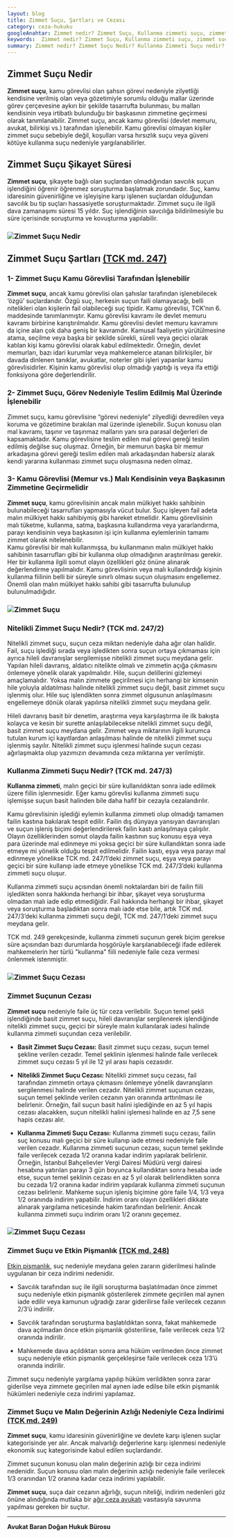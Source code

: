 ```yaml
---
layout: blog
title: Zimmet Suçu, Şartları ve Cezası
category: ceza-hukuku
googleAnahtar: Zimmet nedir? Zimmet Suçu, Kullanma zimmeti suçu, zimmet suçu cezası, Ceza avukatı, avukat, ağır ceza avukatı, bahçelievler avukat, istanbul avukat, hukuk bürosu
keywords:  Zimmet nedir? Zimmet Suçu, Kullanma zimmeti suçu, zimmet suçu cezası, Ceza avukatı, avukat, ağır ceza avukatı, bahçelievler avukat, istanbul avukat, zimmet suçu etkin pişmanlık, zimmet suçu ceza indirimi, hukuk bürosu
summary: Zimmet nedir? Zimmet Suçu Nedir? Kullanma Zimmeti Suçu nedir? Zimmet Suçunun Şartları, Nitelikli Zimmet Suçu, Zimmet Suçu ve Etkin Pişmanlık, Zimmet Suçu ve Ceza İndirimi, Zimmet Suçunun Cezası
---
```


## Zimmet Suçu Nedir

**Zimmet suçu**, kamu görevlisi olan şahsın görevi nedeniyle zilyetliği kendisine verilmiş olan veya gözetimiyle sorumlu olduğu mallar üzerinde görev çerçevesine aykırı bir şekilde tasarrufta bulunması, bu malları kendisinin veya irtibatlı bulunduğu bir başkasının zimmetine geçirmesi olarak tanımlanabilir. Zimmet suçu, ancak kamu görevlisi (devlet memuru, avukat, bilirkişi vs.) tarafından işlenebilir. Kamu görevlisi olmayan kişiler zimmet suçu sebebiyle değil, koşulları varsa hırsızlık suçu veya güveni kötüye kullanma suçu nedeniyle yargılanabilirler.

## Zimmet Suçu Şikayet Süresi

**Zimmet suçu**, şikayete bağlı olan suçlardan olmadığından savcılık suçun işlendiğini öğrenir öğrenmez soruşturma başlatmak zorundadır. Suç, kamu idaresinin güvenirliğine ve işleyişine karşı işlenen suçlardan olduğundan savcılık bu tip suçları hassasiyetle soruşturmaktadır. Zimmet suçu ile ilgili dava zamanaşımı süresi 15 yıldır. Suç işlendiğinin savcılığa bildirilmesiyle bu süre içerisinde soruşturma ve kovuşturma yapılabilir.

### ![Zimmet Suçu Nedir](https://camo.githubusercontent.com/9f53eb794da371624adccd65af26bae6b388150b/687474703a2f2f692e68697a6c69726573696d2e636f6d2f72384436306d2e6a7067 "Zimmet Suçu Nedir")


## Zimmet Suçu Şartları [(TCK md. 247)](http://www.turkhukuksitesi.com/mevzuat.php?mid=5195)

### 1- Zimmet Suçu Kamu Görevlisi Tarafından İşlenebilir

**Zimmet suçu**, ancak kamu görevlisi olan şahıslar tarafından işlenebilecek ‘özgü’ suçlardandır.  Özgü suç, herkesin suçun faili olamayacağı, belli nitelikleri olan kişilerin fail olabileceği suç tipidir. Kamu  görevlisi, TCK’nın 6. maddesinde tanımlanmıştır. Kamu görevlisi kavramı ile devlet memuru kavramı birbirine karıştırılmalıdır. Kamu görevlisi devlet memuru kavramını da içine alan çok daha geniş bir kavramdır. Kamusal faaliyetin yürütülmesine atama, seçilme veya başka bir şekilde sürekli, süreli veya geçici olarak katılan kişi kamu görevlisi olarak kabul edilmektedir. Örneğin, devlet memurları, bazı idari kurumlar veya mahkemelerce atanan bilirkişiler, bir davada dinlenen tanıklar, avukatlar, noterler gibi işleri yapanlar kamu görevlisidirler. Kişinin kamu görevlisi olup olmadığı yaptığı iş veya ifa ettiği fonksiyona göre değerlendirilir.

### 2- Zimmet Suçu, Görev Nedeniyle Teslim Edilmiş Mal Üzerinde İşlenebilir

Zimmet suçu, kamu görevlisine “görevi nedeniyle” zilyedliği devredilen veya koruma ve gözetimine bırakılan mal üzerinde işlenebilir. Suçun konusu olan mal kavramı, taşınır ve taşınmaz malların yanı sıra parasal değerleri  de kapsamaktadır.  Kamu görevlisine teslim edilen mal görevi gereği teslim edilmiş değilse suç oluşmaz. Örneğin, bir memurun başka bir memur arkadaşına görevi gereği teslim edilen malı arkadaşından habersiz alarak kendi yararına kullanması zimmet suçu oluşmasına neden olmaz.


### 3- Kamu Görevlisi (Memur vs.) Malı Kendisinin veya Başkasının Zimmetine Geçirmelidir

**Zimmet suçu**, kamu görevlisinin ancak malın mülkiyet hakkı sahibinin bulunabileceği tasarrufları yapmasıyla vücut bulur. Suçu işleyen fail adeta malın mülkiyet hakkı sahibiymiş gibi hareket etmelidir. Kamu görevlisinin malı tüketme, kullanma, satma, başkasına kullandırma veya yararlandırma, parayı kendisinin veya başkasının işi için kullanma eylemlerinin tamamı zimmet olarak nitelenebilir.												
Kamu görevlisi bir malı kullanmışsa, bu kullanmanın malın mülkiyet hakkı sahibinin tasarrufları gibi bir kullanma olup olmadığının araştırılması gerekir. Her bir kullanma ilgili somut olayın özellikleri göz önüne alınarak değerlendirme yapılmalıdır.  Kamu görevlisinin veya malı kullandırdığı kişinin kullanma fiilinin belli bir süreyle sınırlı olması suçun oluşmasını engellemez. Önemli olan malın mülkiyet hakkı sahibi gibi tasarrufta bulunulup bulunulmadığıdır.




### ![Zimmet Suçu](https://camo.githubusercontent.com/509f79fc819bade9e79b4f0fa59e886d2e7dcb53/687474703a2f2f692e68697a6c69726573696d2e636f6d2f6c7244335a582e6a7067 "Zimmet Suçu")

### Nitelikli Zimmet Suçu Nedir? (TCK md. 247/2)

Nitelikli zimmet suçu, suçun ceza miktarı nedeniyle daha ağır olan halidir. Fail, suçu işlediği sırada veya işledikten sonra suçun ortaya çıkmaması için ayrıca hileli davranışlar sergilemişse nitelikli zimmet suçu meydana gelir. Yapılan hileli davranış, aldatıcı nitelikte olmalı ve zimmetin açığa çıkmasını önlemeye yönelik olarak yapılmalıdır. Hile, suçun delillerini gizlemeyi amaçlamalıdır. Yoksa malın zimmete geçirilmesi için  herhangi bir kimsenin hile yoluyla aldatılması halinde nitelikli zimmet suçu değil, basit zimmet suçu işlenmiş olur. Hile suç işlendikten sonra zimmet olgusunun anlaşılmasını engellemeye dönük olarak yapılırsa nitelikli zimmet suçu meydana gelir.

 Hileli davranış basit bir denetim, araştırma veya karşılaştırma ile ilk bakışta kolayca ve kesin bir surette anlaşılabilecekse nitelikli zimmet suçu değil, basit zimmet suçu meydana gelir. Zimmet veya miktarının ilgili kurumca tutulan kurum içi kayıtlardan anlaşılması halinde de nitelikli zimmet suçu işlenmiş sayılır. Nitelikli zimmet suçu işlenmesi halinde suçun cezası ağırlaşmakta olup yazımızın devamında ceza miktarına yer verilmiştir.

### Kullanma Zimmeti Suçu Nedir? (TCK md. 247/3)

**Kullanma zimmeti**, malın geçici bir süre kullanıldıktan sonra iade edilmek üzere fiilin işlenmesidir.  Eğer kamu görevlisi kullanma zimmeti suçu işlemişse suçun basit halinden bile daha hafif bir cezayla cezalandırılır.

Kamu görevlisinin işlediği eylemin kullanma zimmeti olup olmadığı tamamen failin kastına bakılarak tespit edilir.  Failin dış dünyaya yansıyan davranışları ve suçun işleniş biçimi değerlendirilerek failin kastı anlaşılmaya çalışılır. Olayın özelliklerinden somut olayda failin kastının suç konusu eşya veya para üzerinde mal edinmeye mi  yoksa geçici bir süre kullandıktan sonra iade etmeye mi yönelik olduğu tespit edilmelidir. Failin kastı, eşya veya parayı mal edinmeye yönelikse TCK md. 247/1’deki zimmet suçu, eşya veya parayı geçici bir süre kullanıp iade etmeye yönelikse TCK md. 247/3’deki kullanma zimmeti suçu oluşur.

Kullanma zimmeti suçu açısından önemli noktalardan biri de failin fiili işledikten sonra hakkında herhangi bir ihbar, şikayet veya soruşturma olmadan malı iade edip etmediğidir. Fail hakkında herhangi  bir ihbar, şikayet veya soruşturma başladıktan sonra malı iade etse bile, artık TCK md. 247/3’deki kullanma zimmeti suçu değil, TCK md. 247/1’deki zimmet suçu meydana gelir.

TCK md. 249 gerekçesinde, kullanma zimmeti suçunun gerek biçim gerekse süre açısından bazı durumlarda hoşgörüyle karşılanabileceği ifade edilerek mahkemelerin her türlü "kullanma" fiili nedeniyle faile ceza vermesi  önlenmek istenmiştir.

### ![Zimmet Suçu Cezası](https://camo.githubusercontent.com/b465dac39a43fd03ab4b55be9fa05a7df3ba671b/687474703a2f2f692e68697a6c69726573696d2e636f6d2f4a6b47716c6f2e6a7067 "Zimmet Suçu Cezası")


### Zimmet Suçunun Cezası

**Zimmet suçu** nedeniyle faile üç tür ceza verilebilir. Suçun temel şekli işlendiğinde basit zimmet suçu, hileli davranışlar sergilenerek işlendiğinde nitelikli zimmet suçu, geçici bir süreyle malın kullanılarak iadesi halinde kullanma zimmeti suçundan ceza verilebilir.

* **Basit Zimmet Suçu Cezası:** Basit zimmet suçu cezası, suçun temel şekline verilen cezadır.  Temel şeklinin işlenmesi halinde faile  verilecek zimmet suçu cezası  5 yıl ile 12 yıl arası hapis cezasıdır.

* **Nitelikli Zimmet Suçu Cezası:** Nitelikli zimmet suçu cezası, fail tarafından zimmetin ortaya çıkmasını önlemeye yönelik davranışların sergilenmesi halinde verilen cezadır. Nitelikli zimmet suçunun cezası, suçun temel şeklinde verilen cezanın yarı oranında arttırılması ile belirlenir. Örneğin, fail suçun basit halini işlediğinde en az 5 yıl hapis cezası alacakken, suçun nitelikli halini işlemesi halinde en az 7,5 sene hapis cezası alır.

* **Kullanma Zimmeti Suçu Cezası:** Kullanma zimmeti suçu cezası, failin suç konusu malı geçici bir süre kullanıp iade etmesi nedeniyle faile verilen cezadır. Kullanma zimmeti suçunun cezası, suçun temel şeklinde faile verilecek cezada  1/2  oranına kadar indirim yapılarak belirlenir. Örneğin, İstanbul  Bahçelievler Vergi Dairesi Müdürü vergi dairesi hesabına yatırılan parayı 3 gün boyunca kullandıktan sonra hesaba iade etse, suçun temel şeklinin cezası en az 5 yıl olarak belirlendikten sonra bu cezada 1/2  oranına kadar indirim yapılarak kullanma zimmeti suçunun cezası belirlenir. Mahkeme suçun işleniş biçimine göre faile 1/4, 1/3 veya 1/2 oranında indirim yapabilir. İndirim oranı olayın özellikleri dikkate alınarak yargılama neticesinde hakim tarafından belirlenir. Ancak kullanma zimmeti suçu indirim oranı 1/2 oranını geçemez.


### ![Zimmet Suçu Cezası](https://camo.githubusercontent.com/9b8373bd22a13cbe8f3744265d13bab215d91e3c/687474703a2f2f692e68697a6c69726573696d2e636f6d2f614d41644e342e6a7067 "Zimmet Suçu Cezası")



### Zimmet Suçu ve Etkin Pişmanlık [(TCK  md. 248)](http://www.turkhukuksitesi.com/mevzuat.php?mid=5196)

[Etkin pişmanlık](https://barandogan.av.tr/blog/ceza-hukuku/etkin-pismanlik-ceza-indirimi.html), suç nedeniyle meydana gelen zararın giderilmesi halinde uygulanan bir ceza indirimi nedenidir.

* Savcılık tarafından suç ile ilgili soruşturma başlatılmadan önce zimmet suçu nedeniyle etkin pişmanlık gösterilerek zimmete geçirilen mal aynen iade edilir veya kamunun uğradığı zarar giderilirse faile verilecek cezanın 2/3’ü indirilir.

* Savcılık tarafından soruşturma başlatıldıktan sonra, fakat mahkemede dava açılmadan önce etkin pişmanlık gösterilirse, faile verilecek ceza  1/2 oranında indirilir.

* Mahkemede dava açıldıktan sonra ama hüküm verilmeden önce zimmet suçu nedeniyle etkin pişmanlık gerçekleşirse faile verilecek ceza 1/3’ü oranında indirilir.

Zimmet suçu nedeniyle yargılama yapılıp hüküm verildikten sonra zarar giderilse veya  zimmete geçirilen mal aynen iade edilse bile etkin pişmanlık hükümleri nedeniyle ceza indirimi yapılamaz.

### Zimmet Suçu ve Malın Değerinin Azlığı Nedeniyle Ceza İndirimi [(TCK md. 249)](http://www.turkhukuksitesi.com/mevzuat.php?mid=5197)

**Zimmet suçu**, kamu idaresinin güvenirliğine ve devlete karşı işlenen suçlar kategorisinde yer alır. Ancak malvarlığı değerlerine karşı işlenmesi nedeniyle ekonomik suç kategorisinde kabul edilen suçlardandır.

Zimmet suçunun konusu olan malın değerinin azlığı bir ceza indirimi nedenidir. Suçun konusu olan malın değerinin azlığı nedeniyle faile verilecek 1/3 oranından 1/2 oranına kadar ceza indirimi yapılabilir. 

**Zimmet suçu**, suça dair cezanın ağırlığı, suçun niteliği, indirim nedenleri göz önüne alındığında mutlaka bir [ağır ceza avukatı](https://barandogan.av.tr/blog/ceza-hukuku/istanbul-agir-ceza-avukati.html) vasıtasıyla savunma yapılması gereken bir suçtur.

______________________________________________________________________________________________________________________________________

**Avukat Baran Doğan Hukuk Bürosu**


